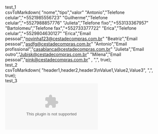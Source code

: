 test_1<br/>
csvToMarkdown(  "nome","tipo","valor"
                "Antonio","Telefone celular","+5521985556723"
                "Guilherme","Telefone celular","+5527988857776"
                "Julieta","Telefone fixo","+553133367957"
                "Bartolomeu","Telefone fax","+552733377722"
                "Erica","Telefone celular","+5529804630127"
                "Erica","Email pessoal","novinha123@cestadecompras.com.br"
                "Beatriz","Email pessoal","asdfg@cestadecompras.com.br"
                "Antonio","Email profissional","casablanca@cestadecompras.com.br"
                "Julieta","Email outro","Jubisk@cestadecompras.com.br"
                "Milena","Email pessoal","pink@cestadecompras.com.br"
             , ",", true);
<br/>test_2<br/>
csvToMarkdown( "header1,header2,header3\nValue1,Value2,Value3", ",", true);
<br/>test_3<br/>
![Alt text](https://github.com/Eduardocoutto/Cesta-de-Compras/blob/master/select_where_1.csv?raw=true "Title")